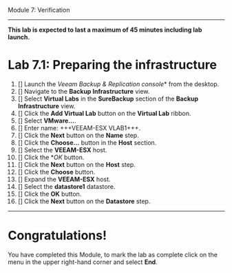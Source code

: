Module 7: Verification

---
**This lab is expected to last a maximum of 45 minutes including lab launch.**


# Lab 7.1: Preparing the infrastructure

1. [] Launch the *Veeam Backup & Replication console** from the desktop.
2. [] Navigate to the **Backup Infrastructure** view.
3. [] Select **Virtual Labs** in the **SureBackup** section of the **Backup Infrastructure** view.
4. [] Click the **Add Virtual Lab** button on the **Virtual Lab** ribbon.
5. [] Select **VMware...**.
6. [] Enter name: +++VEEAM-ESX VLAB1+++.
7. [] Click the **Next** button on the **Name** step.
8. [] Click the **Choose...** button in the **Host** section.
9. [] Select the **VEEAM-ESX** host.
10. [] Click the **OK* button.
11. [] Click the **Next** button on the **Host** step.
12. [] Click the **Choose** button.
13. [] Expand the **VEEAM-ESX** host.
14. [] Select the **datastore1** datastore.
15. [] Click the **OK** button.
16. [] Click the **Next** button on the **Datastore** step.

---

# Congratulations!

You have completed this Module, to mark the lab as complete click on the menu in the upper right-hand corner and select **End**.

